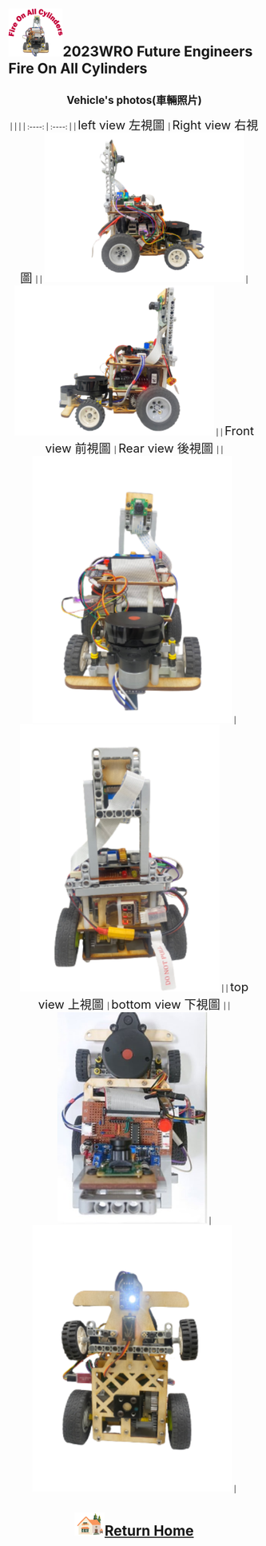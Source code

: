 ![LOGO](../other/img/logo.png)2023WRO Future Engineers Fire On All Cylinders  
=====
## <div align="center">Vehicle's photos(車輛照片)</div> 
<div align="center">
|        |        |  
| :----: | :----: |  
|  <font size="5">left view 左視圖 </font> | <font size="5">Right view 右視圖  </font> |
| <img src="./img/Left_view.png"  width = "400" alt="Image" > | <img src="./img/Right_view.png" width = "400" alt="Image" >  |
|  <font size="5"> Front view  前視圖 </font>|  <font size="5">Rear view 後視圖  </font> |    
| <img src="./img/front_view.png" width="400" alt="Image" > | <img src="./img/rear_view.png" width="400" alt="Image" > | 
|  <font size="5">top view 上視圖 </font> |  <font size="5">bottom view 下視圖 </font> |   
| <img src="./img/up.jpg" width = "300"  alt="Image"> | <img src="./img/bottom-view.png" width="400" alt="Image" > |   
</div>

# <div align="center">![HOME](../other/img/Home.png)[Return Home](../)</div> 

